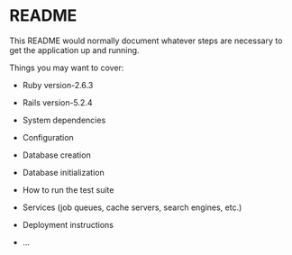# README

This README would normally document whatever steps are necessary to get the
application up and running.

Things you may want to cover:

* Ruby version-2.6.3
* Rails version-5.2.4

* System dependencies

* Configuration

* Database creation

* Database initialization

* How to run the test suite

* Services (job queues, cache servers, search engines, etc.)

* Deployment instructions

* ...
